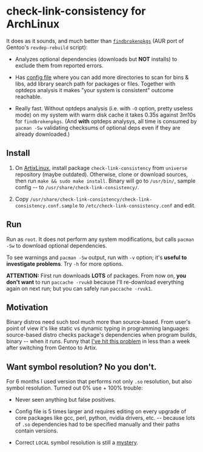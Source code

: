 # check-link-consistency for ArchLinux

It does as it sounds, and much better than [`findbrokenpkgs`](https://aur.archlinux.org/packages/findbrokenpkgs/) (AUR port of Gentoo's `revdep-rebuild` script):

* Analyzes optional dependencies (downloads but **NOT** installs) to exclude them from reported errors.

* Has [config  file](src/etc/check-link-consistency.conf.sample) where you can add more directories to scan for bins & libs, add library search path for packages or files. Together with optdeps analysis it makes "your system is consistent" outcome reachable.

* Really fast. Without optdeps analysis (i.e. with `-O` option, pretty useless mode) on my system with warm disk cache it takes 0.35s against 3m10s for `findbrokenpkgs`. (And **with** optdeps analysys, all time is consumed by `pacman -Sw` validating checksums of optional deps even if they are already downloaded.)

## Install

1. On [ArtixLinux](https://artixlinux.org/), install package `check-link-consistency` from `universe` repository (maybe outdated). Otherwise, clone or download sources, then run `make && sudo make install`. Binary will go to `/usr/bin/`, sample config -- to `/usr/share/check-link-consistency/`.

2. Copy `/usr/share/check-link-consistency/check-link-consistency.conf.sample` to `/etc/check-link-consistency.conf` and edit.

## Run

Run as `root`. It does not perform any system modifications, but calls `pacman -Sw` to download optional dependencies.

To see warnings and `pacman -Sw` output, run with `-v` option; it's **useful to investigate problems**. Try `-h` for more options.

**ATTENTION:** First run downloads **LOTS** of packages. From now on, **you don't want** to run `paccache -rvuk0` because I'll re-download everything again on next run; but you can safely run `paccache -rvuk1`.

## Motivation

Binary distros need such tool much more than source-based. From user's point of view it's like static vs dynamic typing in programming languages: source-based distro checks package's dependencies when program builds, binary -- when it runs. Funny that [I've hit this problem](https://forum.artixlinux.org/index.php/topic,3331.msg21592.html#msg21592) in less than a week after switching from Gentoo to Artix.

## Want symbol resolution? No you don't.

For 6 months I used version that performs not only `.so` resolution, but also symbol resolution. Turned out 0% use + 100% trouble: 

* Never seen anything but false positives.

* Config file is 5 times larger and requires editing on every upgrade of core packages like gcc, perl, python, nvidia drivers, etc. -- because lots of `.so` dependencies had to be specified manually and their paths contain versions.

* Correct `LOCAL` symbol resolution is still a [mystery](https://stackoverflow.com/questions/70920442/local-symbols-in-elfs-dynsym-section-are-not-actually-local-how-to-tell).
